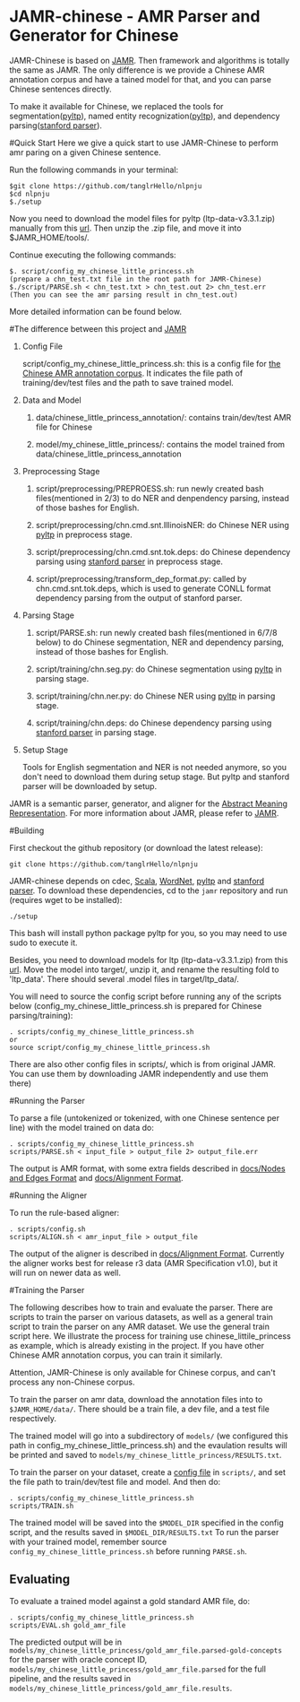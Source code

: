 JAMR-chinese - AMR Parser and Generator for Chinese
=================

JAMR-Chinese is based on [JAMR](https://github.com/jflanigan/jamr). Then framework and algorithms is totally the same as JAMR. The only difference is we provide a Chinese AMR annotation corpus and have a tained model for that, and you can parse Chinese sentences directly.

To make it available for Chinese, we replaced the tools for segmentation([pyltp](https://github.com/HIT-SCIR/pyltp/)), named entity recognization([pyltp](https://github.com/HIT-SCIR/pyltp/)), and dependency parsing([stanford parser](http://nlp.stanford.edu/software/lex-parser.shtml)). 

#Quick Start
Here we give a quick start to use JAMR-Chinese to perform  amr paring on a given Chinese sentence.

Run the following commands in your terminal:

	$git clone https://github.com/tanglrHello/nlpnju
	$cd nlpnju
	$./setup

Now you need to download the model files for pyltp (ltp-data-v3.3.1.zip) manually from this [url](https://pan.baidu.com/share/link?shareid=1988562907&uk=2738088569#list/path=%2Fltp-models%2F3.3.1). Then unzip the .zip file, and move it into $JAMR_HOME/tools/.

Continue executing the following commands:
	
	$. script/config_my_chinese_little_princess.sh
	(prepare a chn_test.txt file in the root path for JAMR-Chinese)
	$./script/PARSE.sh < chn_test.txt > chn_test.out 2> chn_test.err
	(Then you can see the amr parsing result in chn_test.out)

More detailed information can be found below.



#The difference between this project and [JAMR](https://github.com/jflanigan/jamr) 
1. Config File

	script/config_my_chinese_little_princess.sh: this is a config file for [the Chinese AMR annotation corpus](http://www.cs.brandeis.edu/~clp/camr/camr.html). It indicates the file path of training/dev/test files and the path to save trained model.
	
2. Data and Model

	1) data/chinese_little_princess_annotation/: contains train/dev/test AMR file for Chinese

	2) model/my_chinese_little_princess/: contains the model trained from data/chinese_little_princess_annotation
	

3. Preprocessing Stage

	1) script/preprocessing/PREPROESS.sh: run newly created bash files(mentioned in 2/3) to do NER and denpendency parsing, instead of those bashes for English.
	
	2) script/preprocessing/chn.cmd.snt.IllinoisNER: do Chinese NER using [pyltp](https://github.com/HIT-SCIR/pyltp/) in preprocess stage.
	
	3) script/preprocessing/chn.cmd.snt.tok.deps: do Chinese dependency parsing using [stanford parser](http://nlp.stanford.edu/software/lex-parser.shtml) in preprocess stage.
	
	4) script/preprocessing/transform_dep_format.py: called by chn.cmd.snt.tok.deps, which is used to generate CONLL format dependency parsing from the output of stanford parser.

3. Parsing Stage

	1) script/PARSE.sh: run newly created bash files(mentioned in 6/7/8 below) to do Chinese segmentation, NER and dependency parsing, instead of those bashes for English.
	
	2) script/training/chn.seg.py: do Chinese segmentation using [pyltp](https://github.com/HIT-SCIR/pyltp/) in parsing stage.

	3) script/training/chn.ner.py: do Chinese NER using [pyltp](https://github.com/HIT-SCIR/pyltp/) in parsing stage.
	
	4) script/training/chn.deps: do Chinese dependency parsing using [stanford parser](http://nlp.stanford.edu/software/lex-parser.shtml) in parsing stage.

5. Setup Stage

	Tools for English segmentation and NER is not needed anymore, so you don't need to download them during setup stage. But pyltp and stanford parser will be downloaded by setup.

JAMR is a semantic parser, generator, and aligner for the [Abstract Meaning Representation](http://amr.isi.edu/).
For more information about JAMR, please refer to [JAMR](https://github.com/jflanigan/jamr).


#Building

First checkout the github repository (or download the latest release):

    git clone https://github.com/tanglrHello/nlpnju

JAMR-chinese depends on cdec, [Scala](http://www.scala-lang.org),  [WordNet](http://wordnetcode.princeton.edu/3.0/WordNet-3.0.tar.gz), [pyltp](https://github.com/HIT-SCIR/pyltp/) and [stanford parser](http://nlp.stanford.edu/software/lex-parser.shtml). To download these dependencies, cd to the `jamr` repository and run (requires wget to be installed):

    ./setup

This bash will install python package pyltp for you, so you may need to use sudo to execute it.

Besides, you need to download models for ltp (ltp-data-v3.3.1.zip) from this [url](https://pan.baidu.com/share/link?shareid=1988562907&uk=2738088569#list/path=%2Fltp-models%2F3.3.1). Move the model into target/, unzip it, and rename the resulting fold to 'ltp_data'. There should  several .model files in target/ltp_data/.


You will need to source the config script before running any of the scripts below (config_my_chinese_little_princess.sh is prepared for Chinese parsing/training):

    . scripts/config_my_chinese_little_princess.sh
    or
    source script/config_my_chinese_little_princess.sh

There are also other config files in scripts/, which is from original JAMR. You can use them by downloading JAMR independently and use them there)


#Running the Parser

To parse a file (untokenized or tokenized, with one Chinese sentence per line) with the model trained on data do:

    . scripts/config_my_chinese_little_princess.sh
    scripts/PARSE.sh < input_file > output_file 2> output_file.err

The output is AMR format, with some extra fields described in [docs/Nodes and Edges
Format](docs/Nodes_and_Edges_Format.md) and [docs/Alignment Format](docs/Alignment_Format.md). 

#Running the Aligner

To run the rule-based aligner:

    . scripts/config.sh
    scripts/ALIGN.sh < amr_input_file > output_file

The output of the aligner is described in [docs/Alignment Format](docs/Alignment_Format.md).  Currently the aligner
works best for release r3 data (AMR Specification v1.0), but it will run on newer data as well.


#Training the Parser

The following describes how to train and evaluate the parser.  There are scripts to train the parser on various
datasets, as well as a general train script to train the parser on any AMR dataset. We use the general train script here. We illustrate the process for training use chinese_littile_princess as example, which is already existing in the project. If you have other Chinese AMR annotation corpus, you can train it similarly.

Attention, JAMR-Chinese is only available for Chinese corpus, and can't process any non-Chinese corpus.

To train the parser on amr data, download the annotation files
into to `$JAMR_HOME/data/`. There should be a train file, a dev file, and a test file respectively.

The trained model will go into a subdirectory of `models/` (we configured this path in config_my_chinese_little_princess.sh) and the evaulation results will be printed and saved to
`models/my_chinese_little_princess/RESULTS.txt`. 

To train the parser on your dataset, create a [config file](docs/Config_File.md) in `scripts/`, and set the file path to train/dev/test file and model. And
then do:

    . scripts/config_my_chinese_little_princess.sh
    scripts/TRAIN.sh

The trained model will be saved into the `$MODEL_DIR` specified in the config script, and the results saved in
`$MODEL_DIR/RESULTS.txt` To run the parser with your trained model, remember source `config_my_chinese_little_princess.sh` before running
`PARSE.sh`.

## Evaluating

To evaluate a trained model against a gold standard AMR file, do:

    . scripts/config_my_chinese_little_princess.sh
    scripts/EVAL.sh gold_amr_file

The predicted output will be in `models/my_chinese_little_princess/gold_amr_file.parsed-gold-concepts` for the parser with oracle
concept ID, `models/my_chinese_little_princess/gold_amr_file.parsed` for the full pipeline, and the results saved in
`models/my_chinese_little_princess/gold_amr_file.results`.

